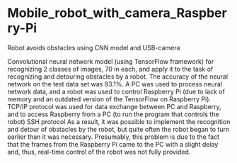 # Mobile_robot_with_camera_Raspberry-Pi 
Robot avoids obstacles using CNN model and USB-camera

Convolutional neural network model (using TensorFlow framework) for recognizing 2 classes of images, 70 in each, and apply it to the task of recognizing and detouring obstacles by a robot. The accuracy of the neural network on the test data set was 93.1%.
A PC was used to process neural network data, and a robot was used to control Raspberry Pi (due to lack of memory and an outdated version of the TensorFlow on
Raspberry Pi). 
TCP/IP protocol was used for data exchange between PC and Raspberry, and to access Raspberry from a PC (to run the program that controls the robot) SSH protocol
As a result, it was possible to implement the recognition and detour of obstacles by the robot, but quite often the robot began to turn earlier than it was necessary.
Presumably, this problem is due to the fact that the frames from the Raspberry Pi came to the PC with a slight delay and, thus, real-time control of the robot was not fully provided.
